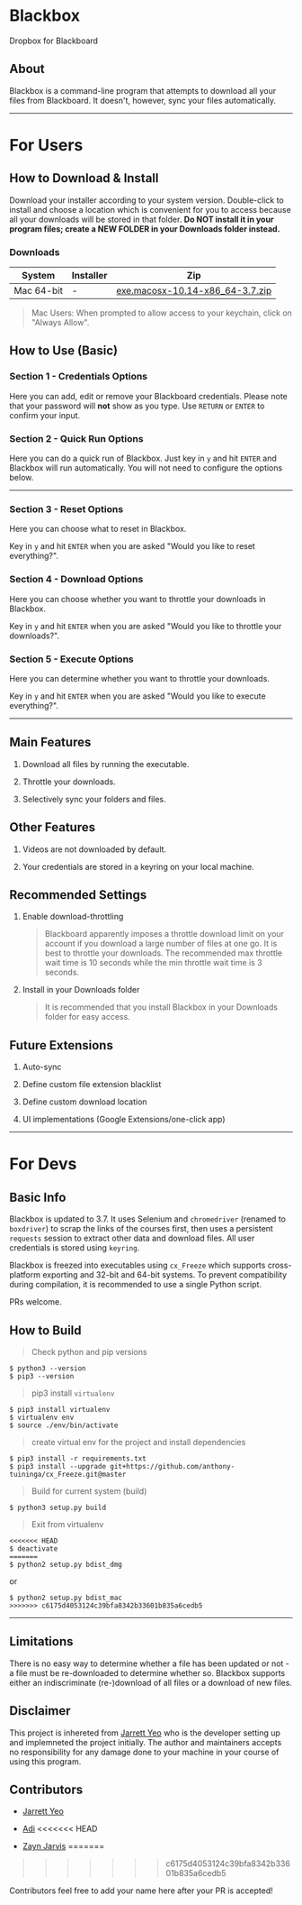 # Blackbox

Dropbox for Blackboard

## About

Blackbox is a command-line program that attempts to download all your files from Blackboard. It doesn't, however, sync your files automatically.

---

# For Users

## How to Download & Install

Download your installer according to your system version. Double-click to install and choose a location which is convenient for you to access because all your downloads will be stored in that folder. **Do NOT install it in your program files; create a NEW FOLDER in your Downloads folder instead.**

### Downloads

| System     | Installer | Zip                                  |
| ---------- | --------- | ------------------------------------ |
| Mac 64-bit | -         | [exe.macosx-10.14-x86_64-3.7.zip][1] |

[1]: https://github.com/zaynjarvis/blackbox/raw/master/dist/exe.macosx-10.14-x86_64-3.7.zip

> Mac Users: When prompted to allow access to your keychain, click on "Always Allow".

## How to Use (Basic)

### Section 1 - Credentials Options

Here you can add, edit or remove your Blackboard credentials. Please note that your password will **not** show as you type. Use `RETURN` or `ENTER` to confirm your input.

### Section 2 - Quick Run Options

Here you can do a quick run of Blackbox. Just key in `y` and hit `ENTER` and Blackbox will run automatically. You will not need to configure the options below.

---

### Section 3 - Reset Options

Here you can choose what to reset in Blackbox.

Key in `y` and hit `ENTER` when you are asked "Would you like to reset everything?".

### Section 4 - Download Options

Here you can choose whether you want to throttle your downloads in Blackbox.

Key in `y` and hit `ENTER` when you are asked "Would you like to throttle your downloads?".

### Section 5 - Execute Options

Here you can determine whether you want to throttle your downloads.

Key in `y` and hit `ENTER` when you are asked "Would you like to execute everything?".

---

## Main Features

1. Download all files by running the executable.

2. Throttle your downloads.

3. Selectively sync your folders and files.

## Other Features

1. Videos are not downloaded by default.

2. Your credentials are stored in a keyring on your local machine.

## Recommended Settings

1. Enable download-throttling

   > Blackboard apparently imposes a throttle download limit on your account if you download a large number of files at one go. It is best to throttle your downloads. The recommended max throttle wait time is 10 seconds while the min throttle wait time is 3 seconds.

2. Install in your Downloads folder
   > It is recommended that you install Blackbox in your Downloads folder for easy access.

## Future Extensions

1. Auto-sync

2. Define custom file extension blacklist

3. Define custom download location

4. UI implementations (Google Extensions/one-click app)

---

# For Devs

## Basic Info

Blackbox is updated to 3.7. It uses Selenium and `chromedriver` (renamed to `boxdriver`) to scrap the links of the courses first, then uses a persistent `requests` session to extract other data and download files. All user credentials is stored using `keyring`.

Blackbox is freezed into executables using `cx_Freeze` which supports cross-platform exporting and 32-bit and 64-bit systems. To prevent compatibility during compilation, it is recommended to use a single Python script.

PRs welcome.

## How to Build

> Check python and pip versions

```
$ python3 --version
$ pip3 --version
```

> pip3 install `virtualenv`

```
$ pip3 install virtualenv
$ virtualenv env
$ source ./env/bin/activate
```

> create virtual env for the project and install dependencies

```
$ pip3 install -r requirements.txt
$ pip3 install --upgrade git+https://github.com/anthony-tuininga/cx_Freeze.git@master
```

> Build for current system (build)

```
$ python3 setup.py build
```

> Exit from virtualenv

```
<<<<<<< HEAD
$ deactivate
=======
$ python2 setup.py bdist_dmg
```

or

```
$ python2 setup.py bdist_mac
>>>>>>> c6175d4053124c39bfa8342b33601b835a6cedb5
```

---

## Limitations

There is no easy way to determine whether a file has been updated or not - a file must be re-downloaded to determine whether so. Blackbox supports either an indiscriminate (re-)download of all files or a download of new files.

## Disclaimer

This project is inhereted from [Jarrett Yeo](https://github.com/jarrettyeo) who is the developer setting up and implemneted the project initially.
The author and maintainers accepts no responsibility for any damage done to your machine in your course of using this program.

## Contributors

- [Jarrett Yeo](https://github.com/jarrettyeo)

- [Adi](https://github.com/adithyaxx)
<<<<<<< HEAD

- [Zayn Jarvis](https://github.com/zaynjarvis)
=======
>>>>>>> c6175d4053124c39bfa8342b33601b835a6cedb5

Contributors feel free to add your name here after your PR is accepted!
